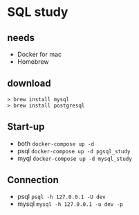 # SQL study

## needs

- Docker for mac
- Homebrew

## download

`> brew install mysql`  
`> brew install postgresql`  

## Start-up

- both
`docker-compose up -d`  
- psql
`docker-compose up -d pgsql_study`  
- myql
`docker-compose up -d mysql_study`  

## Connection

- psql
`psql -h 127.0.0.1 -U dev`  
- mysql
`mysql -h 127.0.0.1 -u dev -p`  
